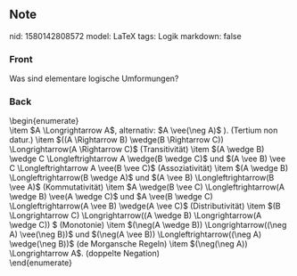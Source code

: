 ## Note
nid: 1580142808572
model: LaTeX
tags: Logik
markdown: false

### Front
Was sind elementare logische Umformungen?

### Back
<div>
  \begin{enumerate}
</div>\item $A \Longrightarrow A$, alternativ: $A \vee(\neg A)$ ).
(Tertium non datur.) \item $((A \Rightarrow B) \wedge(B \Rightarrow
C)) \Longrightarrow(A \Rightarrow C)$ (Transitivität) \item $(A
\wedge B) \wedge C \Longleftrightarrow A \wedge(B \wedge C)$ und
$(A \vee B) \vee C \Longleftrightarrow A \vee(B \vee C)$
(Assoziativität) \item $(A \wedge B) \Longleftrightarrow(B \wedge
A)$ und $(A \vee B) \Longleftrightarrow(B \vee A)$ (Kommutativität)
\item $A \wedge(B \vee C) \Longleftrightarrow(A \wedge B) \vee(A
\wedge C)$ und $A \vee(B \wedge C) \Longleftrightarrow(A \vee B)
\wedge(A \vee C)$ (Distributivität) \item $(B \Longrightarrow C)
\Longrightarrow((A \wedge B) \Longrightarrow(A \wedge C)) $
(Monotonie) \item $(\neg(A \wedge B)) \Longrightarrow((\neg A)
\vee(\neg B))$ und $(\neg(A \vee B)) \Longleftrightarrow((\neg A)
\wedge(\neg B))$ (de Morgansche Regeln) \item $(\neg(\neg A))
\Longrightarrow A$. (doppelte Negation)
<div>
  \end{enumerate}
</div>
